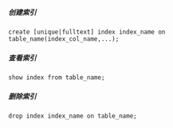 ##### 创建索引
	create [unique|fulltext] index index_name on table_name(index_col_name,...); 
##### 查看索引
	show index from table_name;
##### 删除索引
	drop index index_name on table_name;